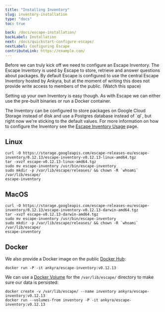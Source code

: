 ```yaml
---
title: "Installing Inventory"
slug: inventory-installation
type: "docs"
toc: true

back: /docs/escape-installation/
backLabel: Installation
next: /docs/quickstart-configure-escape/
nextLabel: Configuring Escape
contributeLink: https://example.com/
---
```


Before we can truly kick off we need to configure an Escape Inventory. The
Escape Inventory is used by Escape to store, retrieve and answer questions
about packages.  By default Escape is configured to use the central Escape
Inventory hosted by Ankyra, but at the moment of writing this does not provide
write access to members of the public. (Watch this space)

Setting up your own Inventory is easy though. As with Escape we can either use 
the pre-built binaries or run a Docker container. 

<div class='docling'>
The Inventory can be configured to store packages on Google Cloud Storage
instead of disk and use a Postgres database instead of `ql`, but right now
we're sticking to the default values. For more information on how to configure
the Inventory see the <a href='/docs/escape-inventory/'>Escape Inventory
Usage</a> page.
</div>

## Linux

```
curl -O https://storage.googleapis.com/escape-releases-eu/escape-inventory/0.12.13/escape-inventory-v0.12.13-linux-amd64.tgz
tar -xvzf escape-v0.12.13-linux-amd64.tgz
sudo mv escape-inventory /usr/bin/escape-inventory
sudo mkdir -p /var/lib/escape/releases/ && chown -R `whoami` /var/lib/escape/
escape-inventory
```

## MacOS

```
curl -O https://storage.googleapis.com/escape-releases-eu/escape-inventory/0.12.13/escape-inventory-v0.12.13-darwin-amd64.tgz
tar -xvzf escape-v0.12.13-darwin-amd64.tgz
sudo mv escape-inventory /usr/bin/escape-inventory
sudo mkdir -p /var/lib/escape/releases/ && chown -R `whoami` /var/lib/escape/
escape-inventory
```

## Docker

We also provide a Docker image on the public [Docker
Hub](https://hub.docker.com/r/ankyra/escape-inventory/):

```
docker run -P -it ankyra/escape-inventory:v0.12.13
```

We can use a [Docker
Volume](https://docs.docker.com/engine/admin/volumes/volumes/) for the
`/var/lib/escape/` directory to make sure our data is persisted:

```
docker create -v /var/lib/escape/ --name inventory ankyra/escape-inventory:v0.12.13
docker run --volumes-from inventory -P -it ankyra/escape-inventory:v0.12.13
```
